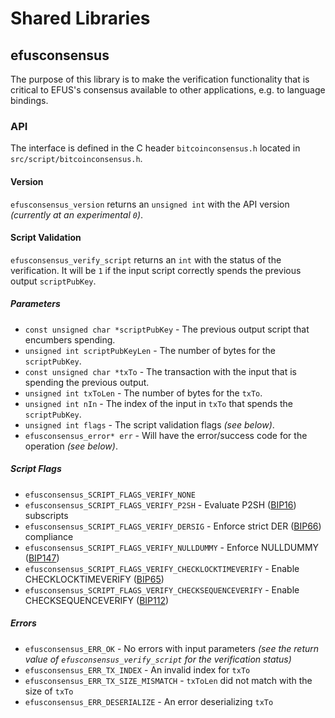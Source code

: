 Shared Libraries
================

## efusconsensus

The purpose of this library is to make the verification functionality that is critical to EFUS's consensus available to other applications, e.g. to language bindings.

### API

The interface is defined in the C header `bitcoinconsensus.h` located in  `src/script/bitcoinconsensus.h`.

#### Version

`efusconsensus_version` returns an `unsigned int` with the API version *(currently at an experimental `0`)*.

#### Script Validation

`efusconsensus_verify_script` returns an `int` with the status of the verification. It will be `1` if the input script correctly spends the previous output `scriptPubKey`.

##### Parameters
- `const unsigned char *scriptPubKey` - The previous output script that encumbers spending.
- `unsigned int scriptPubKeyLen` - The number of bytes for the `scriptPubKey`.
- `const unsigned char *txTo` - The transaction with the input that is spending the previous output.
- `unsigned int txToLen` - The number of bytes for the `txTo`.
- `unsigned int nIn` - The index of the input in `txTo` that spends the `scriptPubKey`.
- `unsigned int flags` - The script validation flags *(see below)*.
- `efusconsensus_error* err` - Will have the error/success code for the operation *(see below)*.

##### Script Flags
- `efusconsensus_SCRIPT_FLAGS_VERIFY_NONE`
- `efusconsensus_SCRIPT_FLAGS_VERIFY_P2SH` - Evaluate P2SH ([BIP16](https://github.com/bitcoin/bips/blob/master/bip-0016.mediawiki)) subscripts
- `efusconsensus_SCRIPT_FLAGS_VERIFY_DERSIG` - Enforce strict DER ([BIP66](https://github.com/bitcoin/bips/blob/master/bip-0066.mediawiki)) compliance
- `efusconsensus_SCRIPT_FLAGS_VERIFY_NULLDUMMY` - Enforce NULLDUMMY ([BIP147](https://github.com/bitcoin/bips/blob/master/bip-0147.mediawiki))
- `efusconsensus_SCRIPT_FLAGS_VERIFY_CHECKLOCKTIMEVERIFY` - Enable CHECKLOCKTIMEVERIFY ([BIP65](https://github.com/bitcoin/bips/blob/master/bip-0065.mediawiki))
- `efusconsensus_SCRIPT_FLAGS_VERIFY_CHECKSEQUENCEVERIFY` - Enable CHECKSEQUENCEVERIFY ([BIP112](https://github.com/bitcoin/bips/blob/master/bip-0112.mediawiki))

##### Errors
- `efusconsensus_ERR_OK` - No errors with input parameters *(see the return value of `efusconsensus_verify_script` for the verification status)*
- `efusconsensus_ERR_TX_INDEX` - An invalid index for `txTo`
- `efusconsensus_ERR_TX_SIZE_MISMATCH` - `txToLen` did not match with the size of `txTo`
- `efusconsensus_ERR_DESERIALIZE` - An error deserializing `txTo`
